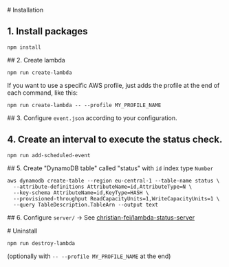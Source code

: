 # Installation
## 1. Install packages
```
npm install
```

## 2. Create lambda
```
npm run create-lambda
```

If you want to use a specific AWS profile, just adds the profile at the end of each command, like this:

```
npm run create-lambda -- --profile MY_PROFILE_NAME
```


## 3. Configure `event.json` according to your configuration.

## 4. Create an interval to execute the status check.
```
npm run add-scheduled-event
```

## 5. Create "DynamoDB table" called "status" with `id` index type `Number`

```
aws dynamodb create-table --region eu-central-1 --table-name status \
  --attribute-definitions AttributeName=id,AttributeType=N \
  --key-schema AttributeName=id,KeyType=HASH \
  --provisioned-throughput ReadCapacityUnits=1,WriteCapacityUnits=1 \
  --query TableDescription.TableArn --output text
```

## 6. Configure `server/` -> See [christian-fei/lambda-status-server](https://github.com/christian-fei/lambda-status-server)

# Uninstall
```
npm run destroy-lambda
```
(optionally with `-- --profile MY_PROFILE_NAME` at the end)
